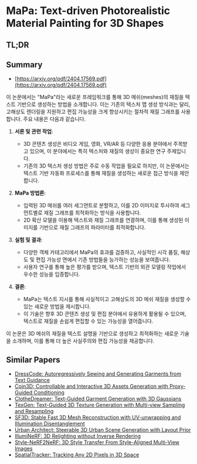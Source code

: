 # MaPa: Text-driven Photorealistic Material Painting for 3D Shapes
## TL;DR
## Summary
- [https://arxiv.org/pdf/2404.17569.pdf](https://arxiv.org/pdf/2404.17569.pdf)

이 논문에서는 "MaPa"라는 새로운 프레임워크를 통해 3D 메쉬(meshes)의 재질을 텍스트 기반으로 생성하는 방법을 소개합니다. 이는 기존의 텍스처 맵 생성 방식과는 달리, 고해상도 렌더링을 지원하고 편집 가능성을 크게 향상시키는 절차적 재질 그래프를 사용합니다. 주요 내용은 다음과 같습니다.

1. **서론 및 관련 작업**:
   - 3D 콘텐츠 생성은 비디오 게임, 영화, VR/AR 등 다양한 응용 분야에서 주목받고 있으며, 이 분야에서는 특히 텍스처와 재질의 생성이 중요한 연구 주제입니다.
   - 기존의 3D 텍스처 생성 방법은 주로 수동 작업을 필요로 하지만, 이 논문에서는 텍스트 기반 자동화 프로세스를 통해 재질을 생성하는 새로운 접근 방식을 제안합니다.

2. **MaPa 방법론**:
   - 입력된 3D 메쉬를 여러 세그먼트로 분할하고, 이를 2D 이미지로 투사하여 세그먼트별로 재질 그래프를 최적화하는 방식을 사용합니다.
   - 2D 확산 모델을 이용해 텍스트와 재질 그래프를 연결하며, 이를 통해 생성된 이미지를 기반으로 재질 그래프의 파라미터를 최적화합니다.

3. **실험 및 결과**:
   - 다양한 객체 카테고리에서 MaPa의 효과를 검증하고, 사실적인 시각 품질, 해상도 및 편집 가능성 면에서 기존 방법들을 능가하는 성능을 보여줍니다.
   - 사용자 연구를 통해 높은 평가를 받으며, 텍스트 기반의 외관 모델링 작업에서 우수한 성능을 입증합니다.

4. **결론**:
   - MaPa는 텍스트 지시를 통해 사실적이고 고해상도의 3D 메쉬 재질을 생성할 수 있는 새로운 방법을 제시합니다.
   - 이 기술은 향후 3D 콘텐츠 생성 및 편집 분야에서 유용하게 활용될 수 있으며, 텍스트로 재질을 손쉽게 편집할 수 있는 가능성을 열어줍니다.

이 논문은 3D 메쉬의 재질을 텍스트 설명을 기반으로 생성하고 최적화하는 새로운 기술을 소개하며, 이를 통해 더 높은 사실주의와 편집 가능성을 제공합니다.

## Similar Papers
- [DressCode: Autoregressively Sewing and Generating Garments from Text Guidance](2401.16465.md)
- [Coin3D: Controllable and Interactive 3D Assets Generation with Proxy-Guided Conditioning](2405.08054.md)
- [ClotheDreamer: Text-Guided Garment Generation with 3D Gaussians](2406.16815.md)
- [TexGen: Text-Guided 3D Texture Generation with Multi-view Sampling and Resampling](2408.01291.md)
- [SF3D: Stable Fast 3D Mesh Reconstruction with UV-unwrapping and Illumination Disentanglement](2408.00653.md)
- [Urban Architect: Steerable 3D Urban Scene Generation with Layout Prior](2404.06780.md)
- [IllumiNeRF: 3D Relighting without Inverse Rendering](2406.06527.md)
- [Style-NeRF2NeRF: 3D Style Transfer From Style-Aligned Multi-View Images](2406.13393.md)
- [SpatialTracker: Tracking Any 2D Pixels in 3D Space](2404.04319.md)
